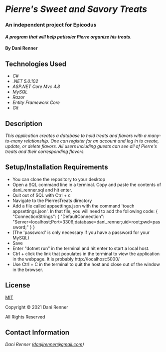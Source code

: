 # _Pierre's Sweet and Savory Treats_
### An independent project for Epicodus

#### _A program that will help patissier Pierre organize his treats._

#### By Dani Renner

## Technologies Used

* _C#_
* _.NET 5.0.102_
* _ASP.NET Core Mvc 4.8_
* _MySQL_
* _Razor_
* _Entity Framework Core_
* _Git_

## Description

_This application creates a database to hold treats and flavors with a many-to-many relationship. One can register for an account and log in to create, update, or delete flavors. All users including guests can see all of Pierre's treats and their corresponding flavors._

## Setup/Installation Requirements

* You can clone the repository to your desktop
* Open a SQL command line in a terminal. Copy and paste the contents of dani_renner.sql and hit enter.
* Quit out of SQL with Ctrl + c
* Navigate to the PierresTreats directory
* Add a file called appsettings.json with the command 'touch appsettings.json'. In that file, you will need to add the following code:
{
  "ConnectionStrings": {
      "DefaultConnection": "Server=localhost;Port=3306;database=dani_renner;uid=root;pwd=password;"
  }
}
* (The 'password' is only necessary if you have a password for your MySQL)
* Save
* Enter "dotnet run" in the terminal and hit enter to start a local host. 
* Ctrl + click the link that populates in the terminal to view the application in the webpage. It is probably http://localhost:5000/
* Use Ctrl + C in the terminal to quit the host and close out of the window in the browser.

## License

[MIT](https://opensource.org/licenses/MIT)

Copyright © 2021 Dani Renner

All Rights Reserved

## Contact Information

_Dani Renner (danijrenner@gmail.com)_
